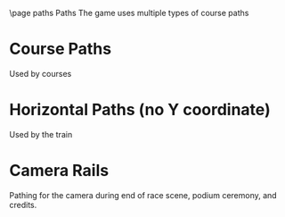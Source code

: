\page paths Paths
The game uses multiple types of course paths

# Course Paths
Used by courses


# Horizontal Paths (no Y coordinate)
Used by the train

# Camera Rails
Pathing for the camera during end of race scene, podium ceremony, and credits.
